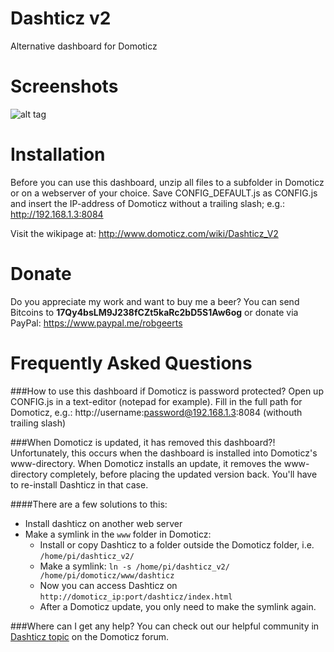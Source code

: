 # Dashticz v2
Alternative dashboard for Domoticz




# Screenshots
![alt tag](http://i.imgur.com/9DBcpNd.jpg)




# Installation
Before you can use this dashboard, unzip all files to a subfolder in Domoticz or on a webserver of your choice.
Save CONFIG_DEFAULT.js as CONFIG.js and insert the IP-address of Domoticz without a trailing slash; e.g.: http://192.168.1.3:8084


Visit the wikipage at: http://www.domoticz.com/wiki/Dashticz_V2




# Donate
Do you appreciate my work and want to buy me a beer? You can send Bitcoins to <b>17Qy4bsLM9J238fCZt5kaRc2bD5S1Aw6og</b> or donate via PayPal: https://www.paypal.me/robgeerts




# Frequently Asked Questions

###How to use this dashboard if Domoticz is password protected?
Open up CONFIG.js in a text-editor (notepad for example).
Fill in the full path for Domoticz, e.g.: http://username:password@192.168.1.3:8084 (withouth trailing slash)

###When Domoticz is updated, it has removed this dashboard?!
Unfortunately, this occurs when the dashboard is installed into Domoticz's www-directory.
When Domoticz installs an update, it removes the www-directory completely, before placing the updated version back. 
You'll have to re-install Dashticz in that case.

####There are a few solutions to this:
- Install dashticz on another web server
- Make a symlink in the `www` folder in Domoticz: 
  - Install or copy Dashticz to a folder outside the Domoticz folder, i.e. `/home/pi/dashticz_v2/`
  - Make a symlink: `ln -s /home/pi/dashticz_v2/ /home/pi/domoticz/www/dashticz`
  - Now you can access Dashticz on `http://domoticz_ip:port/dashticz/index.html`
  - After a Domoticz update, you only need to make the symlink again.

###Where can I get any help?
You can check out our helpful community in [Dashticz topic](https://www.domoticz.com/forum/viewtopic.php?f=8&t=16526) on the Domoticz forum.
